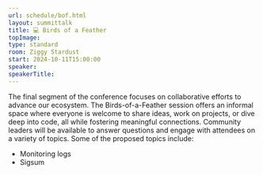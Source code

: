 ```yaml
---
url: schedule/bof.html
layout: summittalk
title: 💻 Birds of a Feather
topImage:
type: standard
room: Ziggy Stardust
start: 2024-10-11T15:00:00
speaker: 
speakerTitle: 
---
```


<div class="font-google font-medium">

The final segment of the conference focuses on collaborative efforts to advance our ecosystem. The Birds-of-a-Feather session offers an informal space where everyone is welcome to share ideas, work on projects, or dive deep into code, all while fostering meaningful connections. Community leaders will be available to answer questions and engage with attendees on a variety of topics. Some of the proposed topics include:

   * Monitoring logs
   * Sigsum

